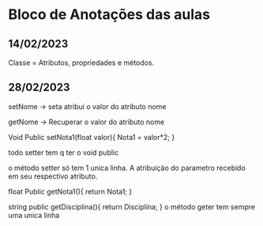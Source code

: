 # Bloco de Anotações das aulas

## 14/02/2023

Classe = Atributos, propriedades e métodos.

## 28/02/2023

setNome -> seta atribui o valor do atributo nome

getNome -> Recuperar o valor do atributo nome 

Void Public setNota1(float valor){
    Nota1 = valor*2;
}

todo setter tem q ter o void public

o método setter só tem 1 unica linha. A atribuição do parametro recebido em seu respectivo atributo.

float Public getNota1(){
    return Nota1;
}

string public getDisciplina(){
    return Disciplina;
}
o método geter tem sempre uma unica linha

